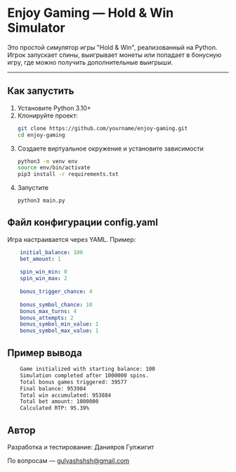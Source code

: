 # Enjoy Gaming — Hold & Win Simulator

Это простой симулятор игры "Hold & Win", реализованный на Python. Игрок запускает спины, выигрывает монеты или попадает в бонусную игру, где можно получить дополнительные выигрыши.

---

## Как запустить

1. Установите Python 3.10+
2. Клонируйте проект:
   ```bash
   git clone https://github.com/yourname/enjoy-gaming.git
   cd enjoy-gaming
3. Создаете виртуальное окружение и установите зависимости
    ```bash
    python3 -m venv env
    source env/bin/activate
    pip3 install -r requirements.txt
4. Запустите
    ```bash
    python3 main.py

## Файл конфигурации config.yaml

Игра настраивается через YAML. Пример:
```yaml
    initial_balance: 100
    bet_amount: 1
    
    spin_win_min: 0
    spin_win_max: 2
    
    bonus_trigger_chance: 4
    
    bonus_symbol_chance: 10
    bonus_max_turns: 4
    bonus_attempts: 2
    bonus_symbol_min_value: 1
    bonus_symbol_max_value: 1
```

## Пример вывода

```bash
    Game initialized with starting balance: 100
    Simulation completed after 1000000 spins.
    Total bonus games triggered: 39577
    Final balance: 953984
    Total win accumulated: 953884
    Total bet amount: 1000000
    Calculated RTP: 95.39%
```

## Автор
Разработка и тестирование: Данияров Гулжигит

По вопросам — gulyashshsh@gmail.com
